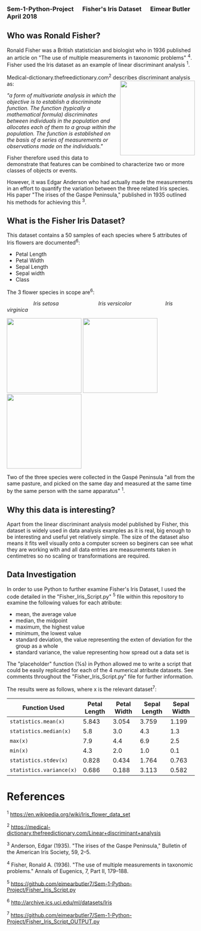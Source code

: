 ### Sem-1-Python-Project &nbsp;&nbsp;&nbsp;&nbsp; Fisher's Iris Dataset &nbsp;&nbsp;&nbsp;&nbsp; Eimear Butler April 2018

## Who was Ronald Fisher?
Ronald Fisher was a British statistician and biologist who in 1936 published an article on "The use of multiple measurements in taxonomic problems" <sup>4</sup>. Fisher used the Iris dataset as an example of linear discriminant analysis <sup>1</sup>. 

Medical-dictionary.thefreedictionary.com<sup>2</sup> describes discriminant analysis as: 
<img align="right" src="https://upload.wikimedia.org/wikipedia/commons/4/46/R._A._Fischer.jpg" width="200">

*"a form of multivariate analysis in which the objective is to establish a discriminate function. The function (typically a mathematical formula) discriminates between individuals in the population and allocates each of them to a group within the population. The function is established on the basis of a series of measurements or observations made on the individuals."* 

Fisher therefore used this data to demonstrate that features can be combined to characterize two or more classes of objects or events.
 
However, it was Edgar Anderson who had actually made the measurements in an effort to quantify the variation between the three related Iris species. His paper "The irises of the Gaspe Peninsula," published in 1935 outlined his methods for achieving this <sup>3</sup>.  


## What is the Fisher Iris Dataset? 
This dataset contains a 50 samples of each species where 5 attributes of Iris flowers are documented<sup>6</sup>:

- Petal Length 
- Petal Width
- Sepal Length
- Sepal width
- Class

The 3 flower species in scope are<sup>6</sup>: 


&nbsp;&nbsp;&nbsp;&nbsp;&nbsp;&nbsp;&nbsp;&nbsp;&nbsp;&nbsp;&nbsp;&nbsp;&nbsp;&nbsp;&nbsp;&nbsp;&nbsp;&nbsp;*Iris setosa* &nbsp;&nbsp;&nbsp;&nbsp;&nbsp;&nbsp;&nbsp;&nbsp;&nbsp;&nbsp;&nbsp;&nbsp;&nbsp;&nbsp;&nbsp;&nbsp;&nbsp;&nbsp;&nbsp;&nbsp;&nbsp;&nbsp;&nbsp;&nbsp;&nbsp; *Iris versicolor* &nbsp;&nbsp;&nbsp;&nbsp;&nbsp;&nbsp;&nbsp;&nbsp;&nbsp;&nbsp;&nbsp;&nbsp;&nbsp;&nbsp;&nbsp;&nbsp;&nbsp;&nbsp;&nbsp;&nbsp;&nbsp; *Iris virginica*

<img src="https://upload.wikimedia.org/wikipedia/commons/5/56/Kosaciec_szczecinkowaty_Iris_setosa.jpg" width="200">   <img src="https://upload.wikimedia.org/wikipedia/commons/4/41/Iris_versicolor_3.jpg" width="200">    <img src="https://upload.wikimedia.org/wikipedia/commons/9/9f/Iris_virginica.jpg" width="200">


Two of the three species were collected in the Gaspé Peninsula "all from the same pasture, and picked on the same day and measured at the same time by the same person with the same apparatus" <sup>1</sup>.


## Why this data is interesting?

Apart from the linear discriminant analysis model published by Fisher, this dataset is widely used in data analysis examples as it is real, big enough to be interesting and useful yet relatively simple. The size of the dataset also means it fits well visually onto a computer screen so beginers can see what they are working with and all data entries are measurements taken in centimetres so no scaling or transformations are required. 


## Data Investigation
In order to use Python to further examine Fisher's Iris Dataset, I used the code detailed in the "Fisher_Iris_Script.py" <sup>5</sup> file within this repository to examine the following values for each atribute: 

- mean, the average value
- median, the midpoint
- maximum, the highest value
- minimum, the lowest value
- standard deviation, the value representing the exten of deviation for the group as a whole
- standard variance, the value representing how spread out a data set is

The "placeholder" function (%s) in Python allowed me to write a script that could be easily replicated for each of the 4 numerical atribute datasets. See comments throughout the "Fisher_Iris_Script.py" file for further information. 

The results were as follows, where x is the relevant dataset<sup>7</sup>: 

| Function Used  | Petal Length  | Petal Width | Sepal Length  | Sepal Width |
| ------------- | ------------- | ------------- | ------------- | ------------- |
| `statistics.mean(x)` | 5.843  | 3.054  | 3.759  | 1.199  |
| `statistics.median(x)`  | 5.8  | 3.0  | 4.3  | 1.3  |
| `max(x)`  | 7.9  | 4.4  | 6.9 | 2.5  |
| `min(x)`  | 4.3  | 2.0  | 1.0  | 0.1  |
| `statistics.stdev(x)`  | 0.828  | 0.434  | 1.764  | 0.763  |
| `statistics.variance(x)`  | 0.686  | 0.188  | 3.113  | 0.582  |



# References 

<sup>1</sup> https://en.wikipedia.org/wiki/Iris_flower_data_set

<sup>2</sup> https://medical-dictionary.thefreedictionary.com/Linear+discriminant+analysis

<sup>3</sup> Anderson, Edgar (1935). "The irises of the Gaspe Peninsula," Bulletin of the American Iris Society, 59, 2–5.

<sup>4</sup> Fisher, Ronald A. (1936). "The use of multiple measurements in taxonomic problems." Annals of Eugenics, 7, Part II, 179–188.

<sup>5</sup> https://github.com/eimearbutler7/Sem-1-Python-Project/Fisher_Iris_Script.py

<sup>6</sup> http://archive.ics.uci.edu/ml/datasets/Iris

<sup>7</sup> https://github.com/eimearbutler7/Sem-1-Python-Project/Fisher_Iris_Script_OUTPUT.py
